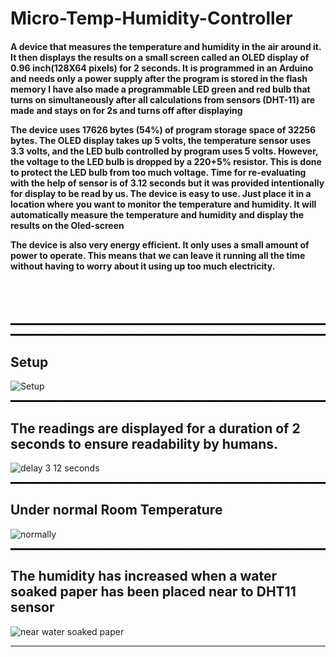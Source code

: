 # Micro-Temp-Humidity-Controller
<h4>A device that measures the temperature and humidity in the air around it. It then displays the results on a small screen called an OLED display of 0.96 inch(128X64 pixels) for 2 seconds. It is programmed in an Arduino and needs only a power supply after the program is stored in the flash memory I have also made a programmable LED green and red bulb that turns on simultaneously after all calculations from sensors (DHT-11) are made and stays on for 2s and turns off after displaying

The device uses 17626 bytes (54%) of program storage space of 32256 bytes. The OLED display takes up 5 volts, the temperature sensor uses 3.3 volts, and the LED bulb controlled by program uses 5 volts. However, the voltage to the LED bulb is dropped by a 220+5% resistor. This is done to protect the LED bulb from too much voltage. Time for re-evaluating with the help of sensor is of 3.12 seconds but it was provided intentionally for display to be read by us.
The device is easy to use. Just place it in a location where you want to monitor the temperature and humidity. It will automatically measure the temperature and humidity and
display the results on the Oled-screen

The device is also very energy efficient. It only uses a small amount of power to operate. This means that we can leave it running all the time without having to worry about it using up too much electricity.
</h4>
<br>
<br>
<br>
<hr style="border: 1px dashed black;">
<hr style="border: 1px dashed black;">

<h2>Setup</h2> 

![Setup](https://github.com/guptuv/Micro-Temp-Humidity-Controller/assets/116263507/7b1e9860-e388-47c7-a0f5-b203c0cd8788)
<hr style="border: 1px dashed black;">

<h2>The readings are displayed for a duration of 2 seconds to ensure readability by humans.</h2>

![delay 3 12 seconds](https://github.com/guptuv/Micro-Temp-Humidity-Controller/assets/116263507/b0323e61-1169-48e9-9e04-8b92846b86df)
<hr style="border: 1px dashed black;">

<h2>Under normal Room Temperature</h2>

![normally](https://github.com/guptuv/Micro-Temp-Humidity-Controller/assets/116263507/c9d144bc-9802-4f60-8843-f5c7af268355)
<hr style="border: 1px dashed black;">

<h2>The humidity has increased when a water soaked paper has been placed near to DHT11 sensor</h2>

![near water soaked paper](https://github.com/guptuv/Micro-Temp-Humidity-Controller/assets/116263507/0116af92-c9e6-4511-9bea-9a56e29d6f1f)

---------------------------------------------------------------------------------------------------------------------------------------------------------------------------------------------------------------------

